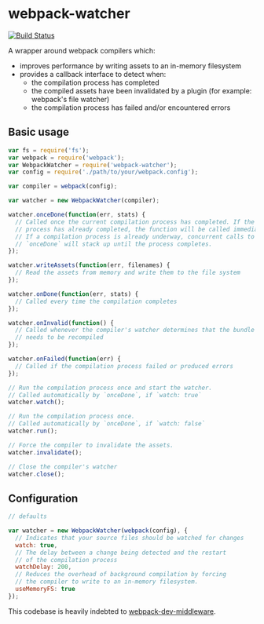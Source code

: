 webpack-watcher
===============

[![Build Status](https://travis-ci.org/markfinger/webpack-watcher.svg?branch=master)](https://travis-ci.org/markfinger/webpack-watcher)

A wrapper around webpack compilers which:
- improves performance by writing assets to an in-memory filesystem
- provides a callback interface to detect when:
  - the compilation process has completed
  - the compiled assets have been invalidated by a plugin (for example: webpack's file watcher)
  - the compilation process has failed and/or encountered errors


Basic usage
-----------

```javascript
var fs = require('fs');
var webpack = require('webpack');
var WebpackWatcher = require('webpack-watcher');
var config = require('./path/to/your/webpack.config');

var compiler = webpack(config);

var watcher = new WebpackWatcher(compiler);

watcher.onceDone(function(err, stats) {
  // Called once the current compilation process has completed. If the
  // process has already completed, the function will be called immediately.
  // If a compilation process is already underway, concurrent calls to
  // `onceDone` will stack up until the process completes.
});

watcher.writeAssets(function(err, filenames) {
  // Read the assets from memory and write them to the file system
});

watcher.onDone(function(err, stats) {
  // Called every time the compilation completes
});

watcher.onInvalid(function() {
  // Called whenever the compiler's watcher determines that the bundle
  // needs to be recompiled
});

watcher.onFailed(function(err) {
  // Called if the compilation process failed or produced errors
});

// Run the compilation process once and start the watcher.
// Called automatically by `onceDone`, if `watch: true`
watcher.watch();

// Run the compilation process once.
// Called automatically by `onceDone`, if `watch: false`
watcher.run();

// Force the compiler to invalidate the assets.
watcher.invalidate();

// Close the compiler's watcher
watcher.close();
```


Configuration
-------------

```javascript
// defaults

var watcher = new WebpackWatcher(webpack(config), {
  // Indicates that your source files should be watched for changes
  watch: true,
  // The delay between a change being detected and the restart
  // of the compilation process
  watchDelay: 200,
  // Reduces the overhead of background compilation by forcing
  // the compiler to write to an in-memory filesystem.
  useMemoryFS: true
});
```

This codebase is heavily indebted to [webpack-dev-middleware](https://github.com/webpack/webpack-dev-middleware).
